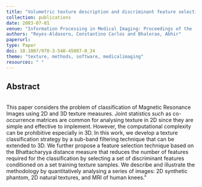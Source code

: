 ```yaml
---
title: "Volumetric texture description and discriminant feature selection for MRI"
collection: publications
date: 2003-07-01
venue: "Information Processing in Medical Imaging: Proceedings of the ... Conference"
authors: "Reyes-Aldasoro, Constantino Carlos and Bhalerao, Abhir"
paperurl:
type: Paper
doi: 10.1007/978-3-540-45087-0_24
theme: "texture, methods, software, medicalimaging"
resources: " "
---
```

<h2> Abstract </h2>  <br> This paper considers the problem of classification of Magnetic Resonance Images using 2D and 3D texture measures. Joint statistics such as co-occurrence matrices are common for analysing texture in 2D since they are simple and effective to implement. However, the computational complexity can be prohibitive especially in 3D. In this work, we develop a texture classification strategy by a sub-band filtering technique that can be extended to 3D. We further propose a feature selection technique based on the Bhattacharyya distance measure that reduces the number of features required for the classification by selecting a set of discriminant features conditioned on a set training texture samples. We describe and illustrate the methodology by quantitatively analysing a series of images: 2D synthetic phantom, 2D natural textures, and MRI of human knees."
